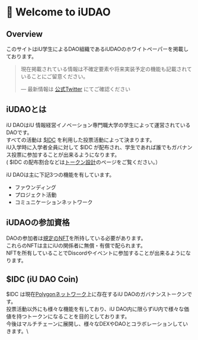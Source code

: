 # 👋 Welcome to iUDAO

## Overview

このサイトはiU学生によるDAO組織であるiUDAOのホワイトペーパーを掲載しております。

> 現在掲載されている情報は不確定要素や将来実装予定の機能も記載されていることにご留意ください。
>
> — 最新情報は [公式Twitter](https://twitter.com/daichi1re) にてご確認ください

## iUDAOとは

iU DAOはiU 情報経営イノベーション専門職大学の学生によって運営されているDAOです。\
すべての活動は [$IDC](https://app.gitbook.com/o/AJG9nY5FLMCbeq7jrlCn/s/kWVFL45IcjROBf7kBkl9/\~/changes/13/mi/usdidc-iu-dao-coin) を利用した投票活動によって決まります。\
iU入学時に入学者全員に対して $IDC が配布され、学生であれば誰でもガバナンス投票に参加することが出来るようになります。\
( $IDC の配布割合などは[トークン設計](broken-reference)のページをご覧ください。）

iU DAOは主に下記3つの機能を有しています。

* ファウンディング
* プロジェクト活動
* コミュニケーションネットワーク

## iUDAOの参加資格

DAOの参加者は[規定のNFT](tokens/nft.md)を所持している必要があります。\
これらのNFTは主にiUの関係者に無償・有償で配られます。\
NFTを所有していることでDiscordやイベントに参加することが出来るようになります。

## $IDC (iU DAO Coin)

$IDC は現在[Polygonネットワーク](https://polygon.technology/)上に存在するiU DAOのガバナンストークンです。\
投票活動以外にも様々な機能を有しており、iU DAO内に限らずiU内で様々な価値を持つトークンになることを目的としております。\
今後はマルチチェーンに展開し、様々なDEXやDAOとコラボレーションしていきます。\

